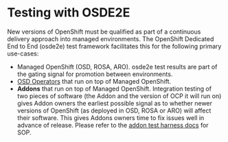 # **Testing with OSDE2E**    

New versions of OpenShift must be qualified as part of a continuous delivery approach into managed environments.  The OpenShift Dedicated End to End (osde2e) test framework facilitates this for the following primary use-cases:
* Managed OpenShift (OSD, ROSA, ARO).  osde2e test results are part of the gating signal for promotion between environments.
* [OSD Operators](../README.md#operator-testing) that run on top of Managed OpenShift.
* **Addons** that run on top of Managed OpenShift.  Integration testing of two pieces of software (the Addon and the version of OCP it will run on) gives Addon owners the earliest possible signal as to whether newer versions of OpenShift (as deployed in OSD, ROSA or ARO) will affect their software.  This gives Addons owners time to fix issues well in advance of release. Please refer to the [addon test harness docs](https://github.com/openshift/osde2e-example-test-harness/blob/main/README.md) for SOP.

